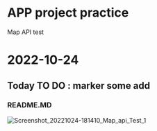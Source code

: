 # APP project practice
Map API test
# 2022-10-24
## Today TO DO : marker some add
### README.MD 
![Screenshot_20221024-181410_Map_api_Test_1](https://user-images.githubusercontent.com/50972003/197495959-626d150c-eca7-429f-a7ca-404999bc185c.jpg)
